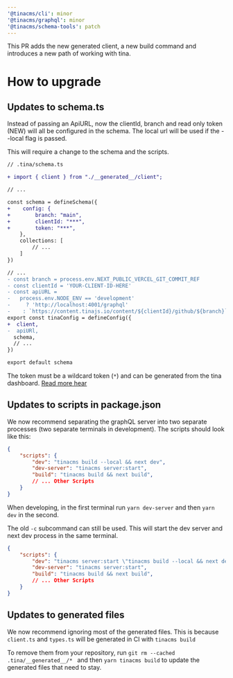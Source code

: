 ```yaml
---
'@tinacms/cli': minor
'@tinacms/graphql': minor
'@tinacms/schema-tools': patch
---
```


This PR adds the new generated client, a new build command and introduces a new path of working with tina. 


# How to upgrade


## Updates to schema.ts

Instead of passing an ApiURL, now the clientId, branch and read only token (NEW) will all be configured in the schema. The local url will be used if the --local flag is passed.

This will require a change to the schema and the scripts.

```diff 
// .tina/schema.ts

+ import { client } from "./__generated__/client";

// ... 

const schema = defineSchema({
+    config: {
+        branch: "main",
+        clientId: "***",
+        token: "***",
    },
    collections: [
        // ...
    ]
})

// ...
- const branch = process.env.NEXT_PUBLIC_VERCEL_GIT_COMMIT_REF
- const clientId = 'YOUR-CLIENT-ID-HERE'
- const apiURL =
-   process.env.NODE_ENV == 'development'
-     ? 'http://localhost:4001/graphql'
-    : `https://content.tinajs.io/content/${clientId}/github/${branch}`
export const tinaConfig = defineConfig({
+  client,
-  apiURl,
  schema,
  // ...
})

export default schema
```

The token must be a wildcard token (`*`) and can be generated from the tina dashboard. [Read more hear](https://tina.io/docs/graphql/read-only-tokens/)


## Updates to scripts in package.json

We now recommend separating the graphQL server into two separate processes (two separate terminals in development). The scripts should look like this:

```json
{
    "scripts": { 
        "dev": "tinacms build --local && next dev",
        "dev-server": "tinacms server:start",
        "build": "tinacms build && next build", 
        // ... Other Scripts 
    }
}
```
When developing, in the first terminal run `yarn dev-server` and then `yarn dev` in the second.

The old `-c` subcommand can still be used. This will start the dev server and next dev process in the same terminal.


```json
{
    "scripts": { 
        "dev": "tinacms server:start \"tinacms build --local && next dev\"",
        "dev-server": "tinacms server:start",
        "build": "tinacms build && next build", 
        // ... Other Scripts 
    }
}
```

## Updates to generated files

We now recommend ignoring most of the generated files. This is because `client.ts` and `types.ts` will be generated in CI with `tinacms build`

To remove them from your repository, run `git rm --cached .tina/__generated__/* ` and then `yarn tinacms build` to update the generated files that need to stay. 





